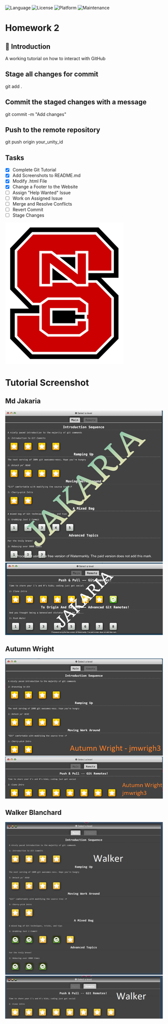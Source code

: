 ![Language](https://img.shields.io/badge/Language-HTML-orange)
![License](https://img.shields.io/badge/License-MIT-blue)
![Platform](https://img.shields.io/badge/Platform-Linux-blue)
![Maintenance](https://img.shields.io/badge/Maintained%3F-Yes-green)

# Homework 2

## 📝 Introduction
A working tutorial on how to interact with GitHub

## Stage all changes for commit
git add .

## Commit the staged changes with a message
git commit -m "Add changes"

## Push to the remote repository
git push origin your_unity_id

## Tasks
- [x] Complete Git Tutorial
- [x] Add Screenshots to README.md
- [x] Modify .html File
- [x] Change a Footer to the Website
- [ ] Assign "Help Wanted" Issue
- [ ] Work on Assigned Issue
- [ ] Merge and Resolve Conflicts
- [ ] Revert Commit
- [ ] Stage Changes

![Project Screenshot](asset/NCSU_logo.png)

# Tutorial Screenshot
## Md Jakaria 
![Screenshot 1](asset/mjakari-1.png)
![Screenshot 1](asset/mjakari-2.png)

## Autumn Wright
![Main Progress](asset/main_prog.PNG)
![Remote Progress](asset/remote_prog.PNG)

## Walker Blanchard
![Project Screenshot](asset/Main.png)
![Project Screenshot](asset/Remote.png)
